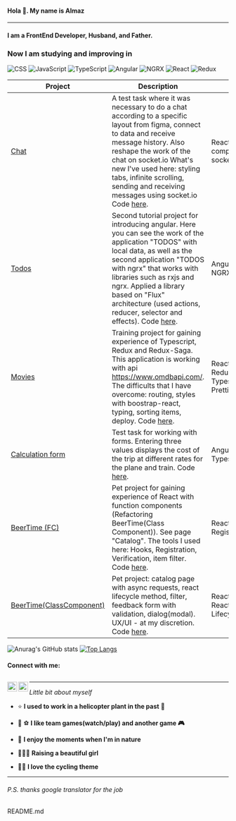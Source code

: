 #### Hola :raised_hands:. My name is Almaz
---
#### I am a FrontEnd Developer, Husband, and Father.
### Now I am studying and improving in

![CSS](https://img.shields.io/badge/CSS-0D1D34?style=for-the-badge&logo=css3)
![JavaScript](https://img.shields.io/badge/JavaScript-0D1D34?style=for-the-badge&logo=JavaScript)
![TypeScript](https://img.shields.io/badge/TypeScript-0D1D34?style=for-the-badge&logo=TypeScript)
![Angular](https://img.shields.io/badge/Angular-0D1D34?style=for-the-badge&logo=angular)
![NGRX](https://img.shields.io/badge/ngrx-0D1D34?style=for-the-badge&logo=ReactiveX)
![React](https://img.shields.io/badge/React-0D1D34?style=for-the-badge&logo=react)
![Redux](https://img.shields.io/badge/Redux-0D1D34?style=for-the-badge&logo=redux)

| Project        | Description         |   Stack  |
| ----------- |------------| -------|
| [Chat](https://ya-maz.github.io/chat-test/) | A test task where it was necessary to do a chat according to a specific layout from figma, connect to data and receive message history. Also reshape the work of the chat on socket.io What's new I've used here: styling tabs, infinite scrolling, sending and receiving messages using socket.io Code [here](https://github.com/Ya-maz/chat-test).  | React, styled-component, socket.io|
| [Todos](https://ya-maz.github.io/todos-angular/) | Second tutorial project for introducing angular. Here you can see the work of the application "TODOS" with local data, as well as the second application "TODOS with ngrx"  that works with libraries such as rxjs and ngrx. Applied a library based on "Flux" architecture (used actions, reducer, selector and effects). Code [here](https://github.com/Ya-maz/todos-angular).  | Angular2, Rxjs, NGRX, Typescript|
| [Movies](https://ya-maz.github.io/Movies)      | Training project for gaining experience of Typescript, Redux and Redux-Saga. This application is working with api https://www.omdbapi.com/. The difficults that I have overcome: routing, styles with boostrap-react, typing, sorting items, deploy. Code [here](https://github.com/Ya-maz/Movies).  | React, Redux, Redux-Saga, Typescript, Eslint, Prettier|
| [Сalculation form](https://ya-maz.github.io/calcForm-angular/)      | Test task for working with forms. Entering three values displays the cost of the trip at different rates for the plane and train. Code [here](https://github.com/Ya-maz/calcForm-angular).  | Angular2, Typescript|
| [BeerTime (FC)](https://ya-maz.github.io/BeerTimePage)      | Pet project for gaining experience of React with function components (Refactoring BeerTime(Class Component)). See page "Catalog". The tools I used here: Hooks, Registration, Verification, item filter. Code [here](https://github.com/Ya-maz/BeerTimeWithFunction). | React, Hooks, Registration Form |
| [BeerTime(ClassComponent)](https://ya-maz.github.io/BeerTimePage)      | Pet project: catalog page with async requests, react lifecycle method, filter, feedback form with validation, dialog(modal). UX/UI - at my discretion. Code [here](https://github.com/Ya-maz/BeerTime). | React, React.Component, Lifecycle method |




![Anurag's GitHub stats](https://github-readme-stats.vercel.app/api?username=Ya-maz&show_icons=true&theme=onedark) 
[![Top Langs](https://github-readme-stats.vercel.app/api/top-langs/?username=Ya-maz&layout=compact&theme=onedark)](https://github.com/Ya-maz/github-readme-stats)



#### Connect with me:
[<img align="left" alt="Telegram" width="22px" src="https://cdn.jsdelivr.net/npm/simple-icons@v3/icons/telegram.svg" />][telegram][<img align="left" alt="Instagram" width="22px" src="https://cdn.jsdelivr.net/npm/simple-icons@v3/icons/instagram.svg" />][instagram]
---

---

_Little bit about myself_
* :star: __I used to work in a helicopter plant in the past__ :helicopter:
* :basketball: :soccer: __I like team games(watch/play) and another game :video_game:__

* :evergreen_tree: __I enjoy the moments when I'm in nature__
* :family_man_woman_girl: __Raising a beautiful girl__ 
* :biking_man: __I love the cycling theme__
---
###### _P.S. thanks google translator for the job_




[instagram]: https://instagram.com/yahin22
[telegram]: https://t.me/Yakhin22
README.md